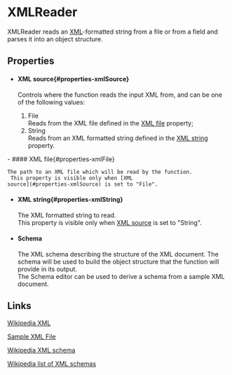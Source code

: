 XMLReader
=========

XMLReader reads an [XML](http://en.wikipedia.org/wiki/XML)-formatted string from a
file or from a field and parses it into an object structure.

Properties
----------

-  #### XML source{#properties-xmlSource}

    Controls where the function reads the input XML from, and can be one
    of the following values:

    1.  File  
        Reads from the XML file defined in the [XML
        file](#properties-xmlFile) property;
    2.  String  
        Reads from an XML formatted string defined in the [XML
        string](#properties-xmlString) property.
<p>
-  #### XML file{#properties-xmlFile}

    The path to an XML file which will be read by the function.  
     This property is visible only when [XML
    source](#properties-xmlSource) is set to "File".

-  #### XML string{#properties-xmlString}

    The XML formatted string to read.  
     This property is visible only when [XML
    source](#properties-xmlSource) is set to "String".

-  #### Schema

    The XML schema describing the structure of the XML document. The
    schema will be used to build the object structure that the function
    will provide in its output.  
    The Schema editor can be used to derive a schema from a sample XML
    document.

Links
-----

[Wikipedia XML](http://en.wikipedia.org/wiki/XML)

[Sample XML
File](http://msdn.microsoft.com/en-us/library/ms762271(v=vs.85).aspx)

[Wikipedia XML schema](http://en.wikipedia.org/wiki/XML_schema)

[Wikipedia list of XML
schemas](http://en.wikipedia.org/wiki/List_of_XML_schemas)

